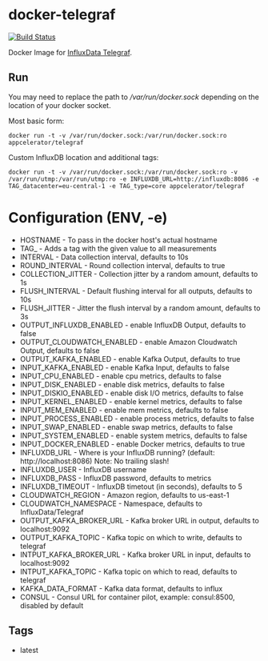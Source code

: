 # docker-telegraf

[![Build Status](http://drone.amp.appcelerator.io:8000/api/badges/appcelerator/docker-telegraf/status.svg)](http://drone.amp.appcelerator.io:8000/appcelerator/docker-telegraf)

Docker Image for [InfluxData Telegraf](https://influxdata.com/time-series-platform/telegraf/).

## Run

You may need to replace the path to */var/run/docker.sock* depending on the location of your docker socket.

Most basic form:
```
docker run -t -v /var/run/docker.sock:/var/run/docker.sock:ro appcelerator/telegraf
```

Custom InfluxDB location and additional tags:
```
docker run -t -v /var/run/docker.sock:/var/run/docker.sock:ro -v /var/run/utmp:/var/run/utmp:ro -e INFLUXDB_URL=http://influxdb:8086 -e TAG_datacenter=eu-central-1 -e TAG_type=core appcelerator/telegraf
```

# Configuration (ENV, -e)
- HOSTNAME - To pass in the docker host's actual hostname
- TAG_<name> - Adds a tag with the given value to all measurements
- INTERVAL - Data collection interval, defaults to 10s
- ROUND_INTERVAL - Round collection interval, defaults to true
- COLLECTION_JITTER - Collection jitter by a random amount, defaults to 1s
- FLUSH_INTERVAL - Default flushing interval for all outputs, defaults to 10s
- FLUSH_JITTER - Jitter the flush interval by a random amount, defaults to 3s
- OUTPUT_INFLUXDB_ENABLED - enable InfluxDB Output, defaults to false
- OUTPUT_CLOUDWATCH_ENABLED - enable Amazon Cloudwatch Output, defaults to false
- OUTPUT_KAFKA_ENABLED - enable Kafka Output, defaults to true
- INPUT_KAFKA_ENABLED - enable Kafka Input, defaults to false
- INPUT_CPU_ENABLED - enable cpu metrics, defaults to false
- INPUT_DISK_ENABLED - enable disk metrics, defaults to false
- INPUT_DISKIO_ENABLED - enable disk I/O metrics, defaults to false
- INPUT_KERNEL_ENABLED - enable kernel metrics, defaults to false
- INPUT_MEM_ENABLED - enable mem metrics, defaults to false
- INPUT_PROCESS_ENABLED - enable process metrics, defaults to false
- INPUT_SWAP_ENABLED - enable swap metrics, defaults to false
- INPUT_SYSTEM_ENABLED - enable system metrics, defaults to false
- INPUT_DOCKER_ENABLED - enable Docker metrics, defaults to true
- INFLUXDB_URL - Where is your InfluxDB running? (default: http://localhost:8086) Note: No trailing slash!
- INFLUXDB_USER - InfluxDB username
- INFLUXDB_PASS - InfluxDB password, defaults to metrics
- INFLUXDB_TIMEOUT - InfluxDB timetout (in seconds), defaults to 5
- CLOUDWATCH_REGION - Amazon region, defaults to us-east-1
- CLOUDWATCH_NAMESPACE - Namespace, defaults to InfluxData/Telegraf
- OUTPUT_KAFKA_BROKER_URL - Kafka broker URL in output, defaults to localhost:9092
- OUTPUT_KAFKA_TOPIC - Kafka topic on which to write, defaults to telegraf
- INTPUT_KAFKA_BROKER_URL - Kafka broker URL in input, defaults to localhost:9092
- INTPUT_KAFKA_TOPIC - Kafka topic on which to read, defaults to telegraf
- KAFKA_DATA_FORMAT - Kafka data format, defaults to influx
- CONSUL - Consul URL for container pilot, example: consul:8500, disabled by default

## Tags

- latest
